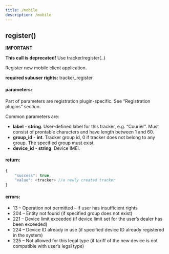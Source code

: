 ```yaml
---
title: /mobile
description: /mobile
---
```


## register()
**IMPORTANT**

**This call is deprecated!** Use tracker/register(..)

Register new mobile client application.

**required subuser rights:** tracker_register

#### parameters:
Part of parameters are registration plugin-specific. See “Registration plugins” section.

Common parameters are:

* **label** - **string**. User-defined label for this tracker, e.g. “Сourier”. Must consist of prontable characters and have length between 1 and 60.
* **group_id** - **int**. Tracker group id, 0 if tracker does not belong to any group. The specified group must exist.
* **device_id** - **string**. Device IMEI.

#### return:
```js
{
    "success": true,
    "value": <tracker> //a newly created tracker
}
```

#### errors:
*   13 – Operation not permitted – if user has insufficient rights
*   204 – Entity not found (if specified group does not exist)
*   221 – Device limit exceeded (if device limit set for the user’s dealer has been exceeded)
*   224 – Device ID already in use (if specified device ID already registered in the system)
*   225 – Not allowed for this legal type (if tariff of the new device is not compatible with user’s legal type)
